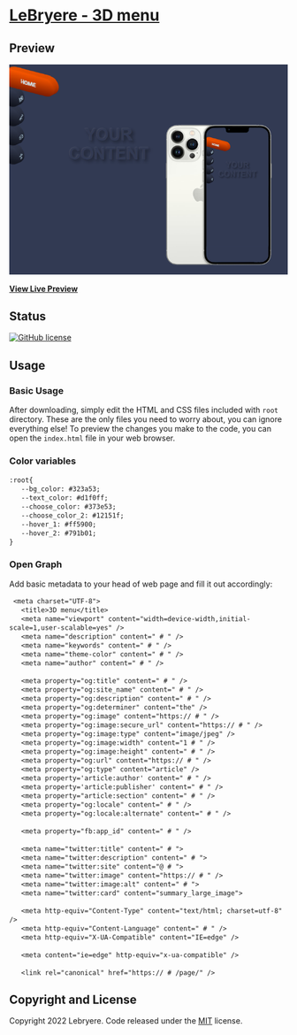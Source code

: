 # [LeBryere - 3D menu](https://lebryere.github.io/3d-menu.github.io/)

## Preview

[![Resume Preview](https://raw.githubusercontent.com/LeBryere/3D-menu/master/preview.png)](https://lebryere.github.io/3d-menu.github.io/)

**[View Live Preview](https://lebryere.github.io/3d-menu.github.io/)**

## Status

[![GitHub license](https://img.shields.io/badge/license-MIT-green?&style=plastic)](https://raw.githubusercontent.com/LeBryere/3D-menu/master/LICENSE)

## Usage

### Basic Usage

After downloading, simply edit the HTML and CSS files included with `root` directory. These are the only files you need to worry about, you can ignore everything else! To preview the changes you make to the code, you can open the `index.html` file in your web browser.

### Color variables
```
:root{
   --bg_color: #323a53;
   --text_color: #d1f0ff;
   --choose_color: #373e53;
   --choose_color_2: #12151f;
   --hover_1: #ff5900;
   --hover_2: #791b01;
}
```
### Open Graph

Add basic metadata to your head of web page and fill it out accordingly:
```
 <meta charset="UTF-8">
   <title>3D menu</title>
   <meta name="viewport" content="width=device-width,initial-scale=1,user-scalable=yes" />
   <meta name="description" content=" # " />
   <meta name="keywords" content=" # " />
   <meta name="theme-color" content=" # " />
   <meta name="author" content=" # " />

   <meta property="og:title" content=" # " />
   <meta property="og:site_name" content=" # " />
   <meta property="og:description" content=" # " />
   <meta property="og:determiner" content="the" />
   <meta property="og:image" content="https:// # " />
   <meta property="og:image:secure_url" content="https:// # " />
   <meta property="og:image:type" content="image/jpeg" />
   <meta property="og:image:width" content="1 # " />
   <meta property="og:image:height" content=" # " />
   <meta property="og:url" content="https:// # " />
   <meta property="og:type" content="article" />
   <meta property='article:author' content=" # " />
   <meta property='article:publisher' content=" # " />
   <meta property="article:section" content=" # " />
   <meta property="og:locale" content=" # " />
   <meta property="og:locale:alternate" content=" # " />
   
   <meta property="fb:app_id" content=" # " />

   <meta name="twitter:title" content=" # ">
   <meta name="twitter:description" content=" # ">
   <meta name="twitter:site" content="@ # ">
   <meta name="twitter:image" content="https:// # " />
   <meta name="twitter:image:alt" content=" # ">
   <meta name="twitter:card" content="summary_large_image">
   
   <meta http-equiv="Content-Type" content="text/html; charset=utf-8" />
   <meta http-equiv="Content-Language" content=" # " />
   <meta http-equiv="X-UA-Compatible" content="IE=edge" />

   <meta content="ie=edge" http-equiv="x-ua-compatible" />

   <link rel="canonical" href="https:// # /page/" />
```

## Copyright and License

Copyright 2022 Lebryere. Code released under the [MIT](https://raw.githubusercontent.com/LeBryere/3D-menu/master/LICENSE) license.
